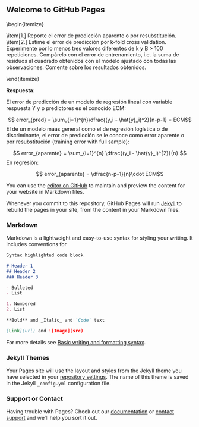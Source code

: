 ## Welcome to GitHub Pages

\begin{itemize}

\item[1.] Reporte el error de predicción aparente o por resubstitución.
\item[2.] Estime el error de predicción por k-fold cross validation. Experimente por lo menos tres valores diferentes de k y B > 100 repeticiones. Compárelo con el error de entrenamiento, i.e. la suma de residuos al cuadrado obtenidos con el modelo ajustado con todas las observaciones. Comente sobre los resultados obtenidos.

\end{itemize}

**Respuesta:**

El error de predicción de un modelo de regresión lineal con variable respuesta Y y p predictores es el conocido ECM:

$$ error_{pred} = \sum_{i=1}^{n}\dfrac{(y_i - \hat{y}_i)^2}{n-p-1} = ECM$$
El de un modelo maás general como el de regresión logística o de discriminante, el error de predicción se le conoce como error
aparente o por resubstitución (training error with full sample):

$$ error_{aparente} = \sum_{i=1}^{n} \dfrac{(y_i - \hat{y}_i)^{2}}{n} $$
En regresión: 

$$ error_{aparente} = \dfrac{n-p-1}{n}\cdot ECM$$


You can use the [editor on GitHub](https://github.com/danielrole/NN-Mathematical-Theory/edit/main/docs/index.md) to maintain and preview the content for your website in Markdown files.

Whenever you commit to this repository, GitHub Pages will run [Jekyll](https://jekyllrb.com/) to rebuild the pages in your site, from the content in your Markdown files.

### Markdown

Markdown is a lightweight and easy-to-use syntax for styling your writing. It includes conventions for

```markdown
Syntax highlighted code block

# Header 1
## Header 2
### Header 3

- Bulleted
- List

1. Numbered
2. List

**Bold** and _Italic_ and `Code` text

[Link](url) and ![Image](src)
```

For more details see [Basic writing and formatting syntax](https://docs.github.com/en/github/writing-on-github/getting-started-with-writing-and-formatting-on-github/basic-writing-and-formatting-syntax).

### Jekyll Themes

Your Pages site will use the layout and styles from the Jekyll theme you have selected in your [repository settings](https://github.com/danielrole/NN-Mathematical-Theory/settings/pages). The name of this theme is saved in the Jekyll `_config.yml` configuration file.

### Support or Contact

Having trouble with Pages? Check out our [documentation](https://docs.github.com/categories/github-pages-basics/) or [contact support](https://support.github.com/contact) and we’ll help you sort it out.
